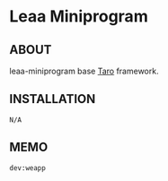 # Leaa Miniprogram

## **ABOUT**

leaa-miniprogram base [Taro](https://nervjs.github.io/taro/) framework.

## **INSTALLATION**

```
N/A
```

## **MEMO**
`dev:weapp` 
